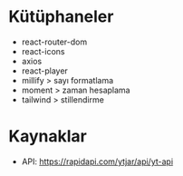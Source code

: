 # Kütüphaneler

- react-router-dom
- react-icons
- axios
- react-player
- millify > sayı formatlama
- moment > zaman hesaplama
- tailwind > stillendirme

# Kaynaklar

- API: https://rapidapi.com/ytjar/api/yt-api
